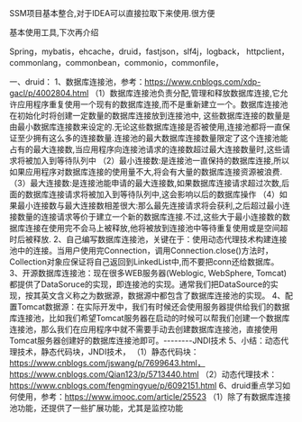 ﻿
SSM项目基本整合,对于IDEA可以直接拉取下来使用.很方便

基本使用工具,下次再介绍

Spring，mybatis，ehcache，druid，fastjson，slf4j，logback，
httpclient，commonlang，commonbean，commonio，commonfile，


一、druid：
1、数据库连接池，参考：https://www.cnblogs.com/xdp-gacl/p/4002804.html
（1）数据库连接池负责分配,管理和释放数据库连接,它允许应用程序重复使用一个现有的数据库连接,而不是重新建立一个。数据库连接池在初始化时将创建一定数量的数据库连接放到连接池中, 这些数据库连接的数量是由最小数据库连接数来设定的.无论这些数据库连接是否被使用,连接池都将一直保证至少拥有这么多的连接数量.连接池的最大数据库连接数量限定了这个连接池能占有的最大连接数,当应用程序向连接池请求的连接数超过最大连接数量时,这些请求将被加入到等待队列中
（2）最小连接数:是连接池一直保持的数据库连接,所以如果应用程序对数据库连接的使用量不大,将会有大量的数据库连接资源被浪费.
（3）最大连接数:是连接池能申请的最大连接数,如果数据库连接请求超过次数,后面的数据库连接请求将被加入到等待队列中,这会影响以后的数据库操作
（4）如果最小连接数与最大连接数相差很大:那么最先连接请求将会获利,之后超过最小连接数量的连接请求等价于建立一个新的数据库连接.不过,这些大于最小连接数的数据库连接在使用完不会马上被释放,他将被放到连接池中等待重复使用或是空间超时后被释放.
2、自己编写数据库连接池，关键在于：使用动态代理技术构建连接池中的连接。当用户使用完Connection，调用Connection.close()方法时，Collection对象应保证将自己返回到LinkedList中,而不要把conn还给数据库。
3、开源数据库连接池：现在很多WEB服务器(Weblogic, WebSphere, Tomcat)都提供了DataSoruce的实现，即连接池的实现。通常我们把DataSource的实现，按其英文含义称之为数据源，数据源中都包含了数据库连接池的实现。
4、配置Tomcat数据源：在实际开发中，我们有时候还会使用服务器提供给我们的数据库连接池，比如我们希望Tomcat服务器在启动的时候可以帮我们创建一个数据库连接池，那么我们在应用程序中就不需要手动去创建数据库连接池，直接使用Tomcat服务器创建好的数据库连接池即可。--------JNDI技术
5、小结：动态代理技术，静态代码块，JNDI技术，
（1）静态代码块：https://www.cnblogs.com/jswang/p/7699643.html，https://www.cnblogs.com/Qian123/p/5713440.html
（2）动态代理技术：https://www.cnblogs.com/fengmingyue/p/6092151.html
6、druid重点学习如何使用，参考：https://www.imooc.com/article/25523
（1）除了有数据库连接池功能，还提供了一些扩展功能，尤其是监控功能

